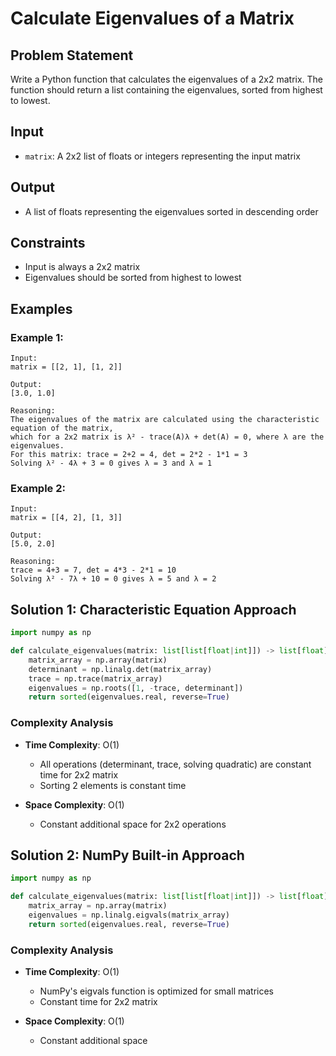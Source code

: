 # Calculate Eigenvalues of a Matrix

## Problem Statement

Write a Python function that calculates the eigenvalues of a 2x2 matrix. The function should return a list containing the eigenvalues, sorted from highest to lowest.

## Input
* `matrix`: A 2x2 list of floats or integers representing the input matrix

## Output
* A list of floats representing the eigenvalues sorted in descending order

## Constraints
* Input is always a 2x2 matrix
* Eigenvalues should be sorted from highest to lowest

## Examples

### Example 1:
```
Input:
matrix = [[2, 1], [1, 2]]

Output:
[3.0, 1.0]

Reasoning:
The eigenvalues of the matrix are calculated using the characteristic equation of the matrix, 
which for a 2x2 matrix is λ² - trace(A)λ + det(A) = 0, where λ are the eigenvalues.
For this matrix: trace = 2+2 = 4, det = 2*2 - 1*1 = 3
Solving λ² - 4λ + 3 = 0 gives λ = 3 and λ = 1
```

### Example 2:
```
Input:
matrix = [[4, 2], [1, 3]]

Output:
[5.0, 2.0]

Reasoning:
trace = 4+3 = 7, det = 4*3 - 2*1 = 10
Solving λ² - 7λ + 10 = 0 gives λ = 5 and λ = 2
```

## Solution 1: Characteristic Equation Approach

```python
import numpy as np

def calculate_eigenvalues(matrix: list[list[float|int]]) -> list[float]:
    matrix_array = np.array(matrix)
    determinant = np.linalg.det(matrix_array)
    trace = np.trace(matrix_array)
    eigenvalues = np.roots([1, -trace, determinant])
    return sorted(eigenvalues.real, reverse=True)
```

### Complexity Analysis

- **Time Complexity**: O(1)
  - All operations (determinant, trace, solving quadratic) are constant time for 2x2 matrix
  - Sorting 2 elements is constant time

- **Space Complexity**: O(1)
  - Constant additional space for 2x2 operations

## Solution 2: NumPy Built-in Approach

```python
import numpy as np

def calculate_eigenvalues(matrix: list[list[float|int]]) -> list[float]:
    matrix_array = np.array(matrix)
    eigenvalues = np.linalg.eigvals(matrix_array)
    return sorted(eigenvalues.real, reverse=True)
```

### Complexity Analysis

- **Time Complexity**: O(1)
  - NumPy's eigvals function is optimized for small matrices
  - Constant time for 2x2 matrix

- **Space Complexity**: O(1)
  - Constant additional space

